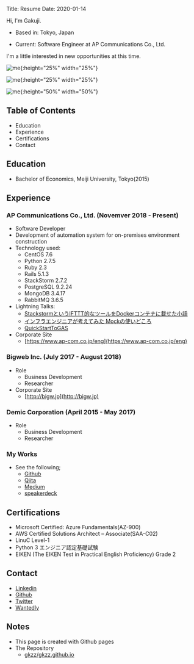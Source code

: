 Title: Resume
Date: 2020-01-14

Hi, I'm Gakuji.


- Based in: Tokyo, Japan

- Current: Software Engineer at AP Communications Co., Ltd.


I'm a little interested in new opportunities at this time.

![me]({static}images/myProfile20200223.png){:height="25%" width="25%"}

![me]({static}images/lt_st2.png){:height="25%" width="25%"}

![me]({static}images/lt_st2_review.png){:height="50%" width="50%"}


## Table of Contents


- Education
- Experience
- Certifications
- Contact


## Education

- Bachelor of Economics, Meiji University, Tokyo(2015)


## Experience

### AP Communications Co., Ltd. (Novemver 2018 - Present)

- Software Developer
- Development of automation system for on-premises environment construction
- Technology used:
    - CentOS 7.6
    - Python 2.7.5
    - Ruby 2.3
    - Rails 5.1.3
    - StackStorm 2.7.2
    - PostgreSQL 9.2.24
    - MongoDB 3.4.17
    - RabbitMQ 3.6.5
- Lightning Talks:
    - [StackstormというIFTTT的なツールをDockerコンテナに載せた小話](https://speakerdeck.com/gkzz/stackstormtoiuiftttde-naturuwodockerkontenanizai-setaxiao-hua)
    - [インフラエンジニアが考えてみた Mockの使いどころ](https://speakerdeck.com/gkzz/inhuraenziniagakao-etemita-mockfalseshi-idokoro)
    - [QuickStartToGAS](https://speakerdeck.com/gkzz/quickstarttogas-445c4c75-c392-45bc-ace2-b74ead488ea9)
- Corporate Site
    - [https://www.ap-com.co.jp/eng](https://www.ap-com.co.jp/eng)

### Bigweb Inc. (July 2017 - August 2018)

- Role
    - Business Development
    - Researcher
- Corporate Site
    - [http://bigw.jp](http://bigw.jp)


### Demic Corporation (April 2015 - May 2017)

- Role
    - Business Development
    - Researcher


### My Works

- See the following;
    - [Github](https://github.com/gkzz)
    - [Qiita](https://qiita.com/gkzz)
    - [Medium](https://medium.com/@gkzz)
    - [speakerdeck](https://speakerdeck.com/gkzz)


## Certifications

- Microsoft Certified: Azure Fundamentals(AZ-900)
- AWS Certified Solutions Architect – Associate(SAA-C02)
- LinuC Level-1
- Python 3 エンジニア認定基礎試験
- EIKEN (The EIKEN Test in Practical English Proficiency) Grade 2

## Contact

- [Linkedin](https://www.linkedin.com/in/gakujitamaki)
- [Github](https://github.com/gkzz)
- [Twitter](https://twitter.com/gkzvoice)
- [Wantedly](https://www.wantedly.com/users/35022785)


## Notes

- This page is created with Github pages
- The Repository
    - [gkzz/gkzz.github.io](https://github.com/gkzz/gkzz.github.io/tree/source)
